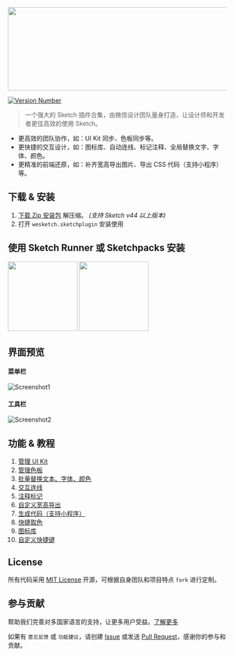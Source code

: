<img src="https://wximg.gtimg.com/tmt/sketch/logo.png" width=610 height=192>

[![Version Number](https://img.shields.io/github/release/weixin/WeSketch.svg?style=flat)](https://github.com/weixin/WeSketch/ "Version Number")

> 一个强大的 Sketch 插件合集，由微信设计团队量身打造，让设计师和开发者更佳高效的使用 Sketch。

* 更高效的团队协作，如：UI Kit 同步、色板同步等。
* 更快捷的交互设计，如：图标库、自动连线、标记注释、全局替换文字、字体、颜色。
* 更精准的前端还原，如：补齐宽高导出图片、导出 CSS 代码（支持小程序）等。

## 下载 & 安装

1.  [下载 Zip 安装包](https://github.com/weixin/WeSketch/archive/master.zip) 解压缩。 *(支持 Sketch v44 以上版本)*  
2. 打开 `wesketch.sketchplugin` 安装使用

## 使用 Sketch Runner 或 Sketchpacks 安装


<a href="http://www.sketchrunner.com"><img src="https://user-images.githubusercontent.com/1049575/27900476-1a3ea8a2-6261-11e7-8358-ab6e7f168886.jpg" width="160px"></a> <a href="https://sketchpacks.com/weixin/WeSketch/install"><img src="http://sketchpacks-com.s3.amazonaws.com/assets/badges/sketchpacks-badge-install.png" width="160px"></a>

## 界面预览

#### 菜单栏

![Screenshot1](https://wximg.gtimg.com/tmt/sketch/menu-cn.png)

#### 工具栏

![Screenshot2](https://wximg.gtimg.com/tmt/sketch/toolbar-cn.png)

## 功能 & 教程

1. [管理 UI Kit](https://github.com/weixin/WeSketch/wiki/%E2%92%88-UIkit-Sync)
2. [管理色板](https://github.com/weixin/WeSketch/wiki/%E2%92%89-Color-Sync)
3. [批量替换文本、字体、颜色](https://github.com/weixin/WeSketch/wiki/%E2%92%8A-Advanced-Replace)
4. [交互连线](https://github.com/weixin/WeSketch/wiki/%E2%92%8B-Draw-Link)
5. [注释标记](https://github.com/weixin/WeSketch/wiki/%E2%92%8C-Make-Mark)
6. [自定义宽高导出](https://github.com/weixin/WeSketch/wiki/%E2%92%8D-Advanced-Export)
7. [生成代码（支持小程序）](https://github.com/weixin/WeSketch/wiki/%E2%92%8E-Copy-CSS)
8. [快捷取色](https://github.com/weixin/WeSketch/wiki/%E2%92%8F-Quick-Copy-Color)
9. [图标库](https://github.com/weixin/WeSketch/wiki/%E2%92%90-Icon-Manager)
10. [自定义快捷键](https://github.com/weixin/WeSketch/wiki/%E2%92%91-Shortcuts)

## License

所有代码采用 [MIT License](http://opensource.org/licenses/MIT) 开源，可根据自身团队和项目特点 `fork` 进行定制。  

## 参与贡献

帮助我们完善对多国家语言的支持，让更多用户受益。[了解更多](https://github.com/weixin/WeSketch/wiki/%E2%92%93-Contribution--to-lanauage)
 
如果有 `意见反馈` 或 `功能建议`，请创建 [Issue](https://github.com/weixin/WeSketch/issues) 或发送 [Pull Request](https://github.com/weixin/WeSketch/pulls)，感谢你的参与和贡献。
